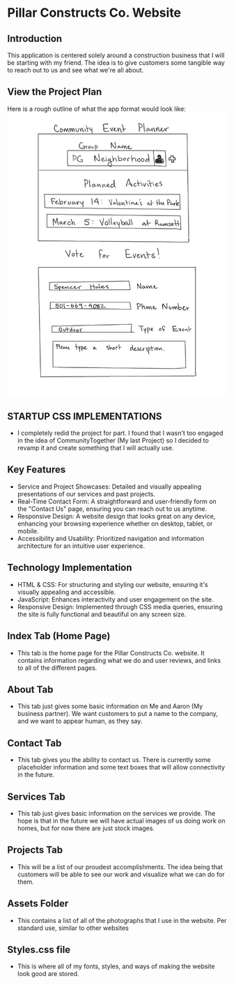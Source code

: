 # Pillar Constructs Co. Website

## Introduction
This application is centered solely around a construction business that I will be starting with my friend. The idea is to give customers some tangible way to reach out to us and see what we're all about.

## View the Project Plan

Here is a rough outline of what the app format would look like: ![Project Plan](WebProgrammingStartup.jpg)

## STARTUP CSS IMPLEMENTATIONS
- I completely redid the project for part. I found that I wasn't too engaged in the idea of CommunityTogether (My last Project) so I decided to revamp it and create something that I will actually use.

## Key Features
- Service and Project Showcases: Detailed and visually appealing presentations of our services and past projects.
- Real-Time Contact Form: A straightforward and user-friendly form on the "Contact Us" page, ensuring you can reach out to us anytime.
- Responsive Design: A website design that looks great on any device, enhancing your browsing experience whether on desktop, tablet, or mobile.
- Accessibility and Usability: Prioritized navigation and information architecture for an intuitive user experience.

## Technology Implementation
- HTML & CSS: For structuring and styling our website, ensuring it's visually appealing and accessible.
- JavaScript: Enhances interactivity and user engagement on the site.
- Responsive Design: Implemented through CSS media queries, ensuring the site is fully functional and beautiful on any screen size.

## Index Tab (Home Page)
- This tab is the home page for the Pillar Constructs Co. website. It contains information regarding what we do and user reviews, and links to all of the different pages.

## About Tab
- This tab just gives some basic information on Me and Aaron (My business partner). We want customers to put a name to the company, and we want to appear human, as they say.

## Contact Tab
- This tab gives you the ability to contact us. There is currently some placeholder information and some text boxes that will allow connectivity in the future.

## Services Tab
- This tab just gives basic information on the services we provide. The hope is that in the future we will have actual images of us doing work on homes, but for now there are just stock images.

## Projects Tab
- This will be a list of our proudest accomplishments. The idea being that customers will be able to see our work and visualize what we can do for them.

## Assets Folder
- This contains a list of all of the photographs that I use in the website. Per standard use, similar to other websites

## Styles.css file
- This is where all of my fonts, styles, and ways of making the website look good are stored.

